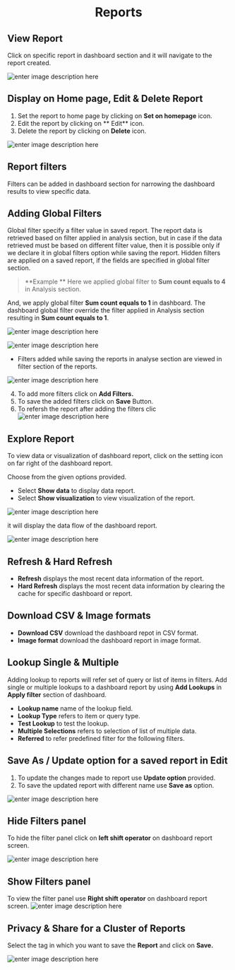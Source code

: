 <center><h1> Reports</h1></center>

## View Report

Click on specific report in dashboard section and it will navigate to the report created.

![enter image description here](https://raw.githubusercontent.com/sv18042016/fp1/bf198c5d217b14094b6788fb0877137b38d505c7/images/view_report.png)


## Display on Home page, Edit & Delete Report 

1. Set the report to home page by clicking on **Set on homepage** icon.
2. Edit the report by clicking on ** Edit** icon.
3. Delete the report by clicking on **Delete** icon.

![enter image description here](https://raw.githubusercontent.com/sv18042016/fp1/90dff6a1bb3b0616d0feb6df6c6aec1a0bec443f/images/edit_rep.png)


## Report filters

Filters can be added in dashboard section for narrowing the dashboard results to view specific data.

## Adding Global Filters

 Global filter specify a filter value in saved report. The report data is retrieved based on filter applied in analysis section, but in case if the data retrieved must be based on different filter value, then it is possible only if we declare it in  global filters option while saving the report.
 Hidden filters are applied on a saved report, if the fields are specified in global filter section. 
 
>**Example **
Here we applied global filter to **Sum count equals to 4** in Analysis section.

And, we apply global filter **Sum count equals to 1** in dashboard. The dashboard global filter override the filter applied in Analysis section resulting in **Sum count equals to 1**. 

![enter image description here](https://raw.githubusercontent.com/sv18042016/fp1/b852b51ab2d28891914aab1c0a1efd355c252a19/images/globalfil_overide_report.png)

![enter image description here](https://raw.githubusercontent.com/sv18042016/fp1/b852b51ab2d28891914aab1c0a1efd355c252a19/images/glob_fil_2.png)


- Filters added while saving the reports in analyse section are viewed in filter section of the reports.

![enter image description here](https://raw.githubusercontent.com/sv18042016/fp1/15dfd1a4df8f469f6e02424c1f2e25d399f3f979/images/global_filter_visu.png)

4. To add more filters click on **Add Filters.** 
5. To save the added filters click on **Save** Button.
6. To refersh the report after adding the filters clic
![enter image description here](https://raw.githubusercontent.com/sv18042016/fp1/fd894359eff6fd19d2d9d7d8a210c0e2c7c515e8/images/filter_reports.png)
## Explore Report

To view data or visualization of dashboard report, click on the setting icon on far right of the dashboard report.

Choose from the given options provided. 
-  Select **Show data** to display data report.
-  Select **Show visualization** to view visualization of the report.

![enter image description here](https://raw.githubusercontent.com/sv18042016/fp1/b669cba912831971eb357451a6076136dca8d1bb/images/show_data.png)

it will display the data flow of the dashboard report.

![enter image description here](https://raw.githubusercontent.com/sv18042016/fp1/75dc8e17122b93eba5d8cb82ae8a5c8fa0b4f72f/images/show_visu.png)

## Refresh & Hard Refresh

- **Refresh** displays the most recent data information of the report.
- **Hard Refresh**  displays the most recent data information by clearing the cache for specific dashboard or report.

## Download CSV & Image formats

- **Download CSV** download the dashboard repot in CSV format.
- **Image format** download the dashboard report in image format.

## Lookup Single & Multiple
 
 Adding lookup to reports will refer set of query or list of items in filters. Add single or multiple lookups to a dashboard report by using **Add Lookups** in **Apply filter** section of dashboard.
 
- **Lookup name** name of the lookup field.
- **Lookup Type**  refers to item or query type.
- **Test Lookup** to test the lookup. 
- **Multiple Selections** refers to selection of list of multiple data.
- **Referred** to refer predefined filter for the following filters.

## Save As / Update option for a saved report in Edit

1. To update the changes made to report use **Update option** provided.
2. To save the updated report with different name use **Save as** option.

![enter image description here](https://raw.githubusercontent.com/sv18042016/fp1/1ca68fee0e0c76193fb8e0de7377b0598d771246/images/update_report2.png)


## Hide Filters panel
To hide the filter panel click on **left shift operator** on dashboard report screen.

![enter image description here](https://raw.githubusercontent.com/sv18042016/fp1/1d2f5f99ff0adb44cf4f29fad6293c953095b169/images/hide_filter.png) 

## Show Filters panel

 To view the filter panel use **Right shift operator** on dashboard report screen.
   ![enter image description here](https://raw.githubusercontent.com/sv18042016/fp1/74742e26a25f759329de154c34ffce2a239cd5fb/images/show_filter.png)
<!--stackedit_data:
eyJoaXN0b3J5IjpbMTE2ODY2NDI5MV19
-->
## Privacy & Share for a Cluster of Reports

Select the tag in which you want to save the **Report**  and click on **Save.**

![enter image description here](https://raw.githubusercontent.com/sv18042016/fp1/48df1ea04c2a595b12cbc950174ccae53a3669e2/images/report_tag.png)

<!--stackedit_data:
eyJoaXN0b3J5IjpbLTE5OTE4MDQzNDFdfQ==
-->